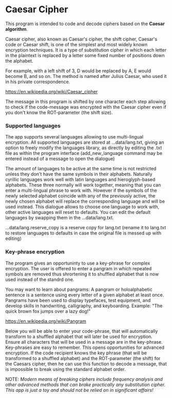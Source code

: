# Caesar Cipher
This program is intended to code and decode ciphers based on the **Caesar algorithm**.

Caesar cipher, also known as Caesar's cipher, the shift cipher, Caesar's code or Caesar shift,
is one of the simplest and most widely known encryption techniques.
It is a type of substitution cipher in which each letter in the plaintext is replaced
by a letter some fixed number of positions down the alphabet.

For example, with a left shift of 3, D would be replaced by A, E would become B, and so on.
The method is named after Julius Caesar, who used it in his private correspondence.

https://en.wikipedia.org/wiki/Caesar_cipher

The message in this program is shifted by one character each step allowing to check if the 
code-message was encrypted with the Caesar cipher even if you don't know the ROT-parameter
(the shift size).

### Supported languages
The app supports several languages allowing to use multi-lingual encryption. All supported 
languages are stored at ...data/lang.txt, giving an option to freely modify the languages
library, as directly by editing the .txt file as within the program interface 
(add_new_language command may be entered instead of a message to open the dialogue)

The amount of languages to be active at the same time is not restricted unless they don't have 
the same symbols in their alphabets. Naturally cyrillic languages work well with latin languages
and hieroglyph-based alphabets. These three normally will work together, meaning that you can 
enter a multi-lingual phrase to work with.
However if the symbols of the newly selected alphabet coincide with any of the previously
active, the newly chosen alphabet will replace the corresponding language and will be used
instead.
This dialogue allows to choose one language to work with, other active languages will reset
to defaults. You can edit the default languages by swapping them in the ...data/lang.txt.

...data/lang.reserve_copy is a reserve copy for lang.txt (rename it to lang.txt to restore languages
to defaults in case the original file is messed up with editing)

### Key-phrase encryption
The program gives an opportuninty to use a key-phrase for complex encryption. The user is offered
to enter a pangram in which repeated symbols are removed thus shrortening it to shuffled alphabet
that is now used instead of the standrd one.

 You may want to learn about pangrams:
 A pangram or holoalphabetic sentence is a sentence using every letter of a given
 alphabet at least once. Pangrams have been used to display typefaces, test equipment, and 
 develop skills in handwriting, calligraphy, and keyboarding.
 Example: "The quick brown fox jumps over a lazy dog!"

https://en.wikipedia.org/wiki/Pangram

Below you will be able to enter your code-phrase, that will automatically transform to a
shuffled alphabet that will later be used for encryption. Ensure all characters that will
be used in a message are in the key-phrase.
Key-phrases are easy to remember. This opens opportunities for advanced encryption.
If the code recipient knows the key phrase (that will be transformed to a shuffled alphabet)
and the ROT-parameter (the shift) for the Caesars cipher, then he can use this function to
decode a message, that is impossible to break using the standard alphabet order.

NOTE: _Modern means of breaking ciphers include frequency analysis and other advanced
methods that can brake practically any substitution cipher.
This app is just a toy and should not be relied on in significant affairs!_
